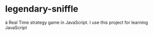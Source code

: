# legendary-sniffle
à Real Time strategy game in JavaScript. I use this project for learning JavaScript
